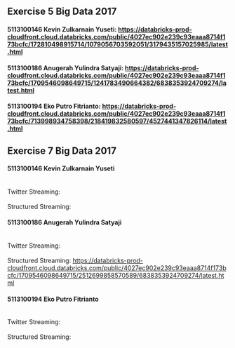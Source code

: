 ## Exercise 5 Big Data 2017

#### 5113100146  Kevin Zulkarnain Yuseti:  https://databricks-prod-cloudfront.cloud.databricks.com/public/4027ec902e239c93eaaa8714f173bcfc/172810498915714/1079056703592051/3179435157025985/latest.html<br>

#### 5113100186  Anugerah Yulindra Satyaji: https://databricks-prod-cloudfront.cloud.databricks.com/public/4027ec902e239c93eaaa8714f173bcfc/1709546098649715/1241783490664382/6838353924709274/latest.html<br>

#### 5113100194  Eko Putro Fitrianto: https://databricks-prod-cloudfront.cloud.databricks.com/public/4027ec902e239c93eaaa8714f173bcfc/713998934758398/218419832580597/4527441347826114/latest.html<br>

## Exercise 7 Big Data 2017

#### 5113100146  Kevin Zulkarnain Yuseti  <br>
<br>Twitter Streaming: <br>
<br>Structured Streaming: <br>

#### 5113100186  Anugerah Yulindra Satyaji <br>
<br>Twitter Streaming: <br> 
<br>Structured Streaming: https://databricks-prod-cloudfront.cloud.databricks.com/public/4027ec902e239c93eaaa8714f173bcfc/1709546098649715/2512699858570589/6838353924709274/latest.html <br>

#### 5113100194  Eko Putro Fitrianto <br>
<br>Twitter Streaming: <br> 
<br>Structured Streaming: <br>
